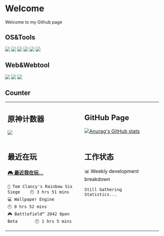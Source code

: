 <h1>Welcome</h1>
Welcome to my Github page

## OS&Tools
![](https://img.shields.io/badge/Windows-10-2376bc?style=flat-square&logo=windows&logoColor=ffffff)
![](https://img.shields.io/badge/OS-centos%20Linux-33aadd?style=flat-square&logo=Centos&logoColor=ffffff)
![](https://img.shields.io/badge/XiaoMi-K30%20Pro-9933cc?style=flat-square&logo=xiaomi&logoColor=996633)
![](https://img.shields.io/badge/JetBrains-Pycharm-yellow?style=flat-square&logo=pycharm&logoColor=#66ff00)
![](https://img.shields.io/badge/JetBrains-PhpStorm-9933cc?style=flat-square&logo=PhpStorm&logoColor=#66ff00)
![](https://img.shields.io/badge/Microsoft-Visual%20Studio%20Code-blue?style=flat-square&logo=visual-studio-code&logoColor=ffffff)

## Web&Webtool

[![](https://img.shields.io/badge/Blog-DEV-0000?style=flat-square&logo=Micro.blog&logoColor=#00000)](https://dev.loli.fit)
[![](https://img.shields.io/badge/Blog-Main-0000?style=flat-square&logo=Micro.blog&logoColor=#00000)](https://blog.loli.fit/)
[![](https://img.shields.io/badge/Blog-Live-red?style=flat-square&logo=Micro.blog&logoColor=#00000)](https://www.2cy.plus/)

## Counter

<table>
<tr>
<td valign="top" width="50%">
<h2>原神计数器</h2>
<img src="https://genshin-card.getloli.com/17/20934997.png" ><br>
</td>
<td valign="top" width="50%">
 
## GitHub Page
[![Anurag's GitHub stats](https://github-readme-stats.vercel.app/api?username=anuraghazra)]()
</td>
</tr>
<tr>
<td valign="top" width="50%">
<h2>最近在玩</h2>

<!-- steam-box start -->
#### <a href="https://gist.github.com/1514a2e76fed77d7e54836282376cff6" target="_blank">🎮 最近我在玩…</a>
```text
🔫 Tom Clancy's Rainbow Six Siege    🕘 3 hrs 51 mins
💻 Wallpaper Engine                  🕘 0 hrs 52 mins
🎮 Battlefield™ 2042 Open Beta       🕘 1 hrs 5 mins
```
<!-- Powered by https://github.com/YouEclipse/steam-box . -->
<!-- steam-box end -->
</td>
<td valign="top" width="50%">
<h2>工作状态</h2>
 
<!-- waka-box start -->
📊 Weekly development breakdown
```text
Still Gathering Statistics...
```
<!-- Powered by https://github.com/YouEclipse/waka-box-go . -->
<!-- waka-box end -->

</td>
</tr>
</table>
